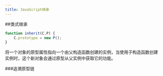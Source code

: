 ```yaml
---
title: JavaScript继承
---
```

##类式继承

```javascript
function inherit(C,P) {
	C.prototype = new P();
}
```

将一个对象的原型属性指向一个由父构造函数创建的实例，当使用子构造函数创建实例时，这个新对象会通过原型从父实例中获取它的功能。

###追溯原型链
